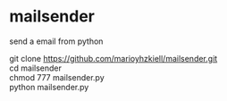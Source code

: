 # mailsender
send a email from python

git clone https://github.com/marioyhzkiell/mailsender.git<br>
cd mailsender<br>
chmod 777 mailsender.py<br>
python mailsender.py
